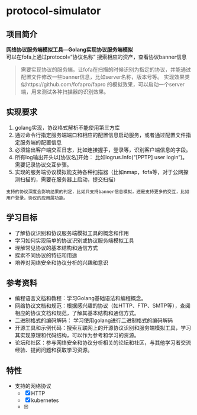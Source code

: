# protocol-simulator

## 项目简介
**网络协议服务端模拟工具—Golang实现协议服务端模拟**<br>
可以在fofa上通过protocol=“协议名称” 搜索相应的资产，查看协议banner信息

> 需要实现协议的服务端，让fofa在扫描的时候识别为指定的协议，并能通过配置文件修改一些banner信息，比如server名称，版本号等。
> 实现效果类似https://github.com/fofapro/fapro 的模拟效果，可以启动一个server端，用来测试各种扫描器的识别效果。

## 实现要求
1. golang实现，协议格式解析不能使用第三方库
2. 通过命令行指定服务端端口和相应的配置信息启动服务，或者通过配置文件指定服务端的配置信息
3. 必须输出客户端交互日志，比如连接握手，登录等，识别客户端信息的字段。
4. 所有log输出开头以[协议名]开始： 比如logrus.Info("[PPTP] user login”)。需要记录协议交互步骤。
5. 实现的服务端协议模拟能支持各种扫描器（比如nmap，fofa等，对于公网探测扫描的，需要在服务器上启动，提交扫描）
```
支持的协议深度会影响结果的判定，比如只支持banner信息模拟，还是支持更多的交互，比如用户登录，协议的应用层功能。
```

## 学习目标
- 了解协议识别和协议服务端模拟工具的概念和作用
- 学习如何实现简单的协议识别或协议服务端模拟工具
- 理解常见协议的基本结构和通信方式
- 探索不同协议的特征和用途
- 培养对网络安全和协议分析的兴趣和意识

## 参考资料
- 编程语言文档和教程：学习Golang基础语法和编程概念。
- 网络协议文档和规范：根据感兴趣的协议（如HTTP、FTP、SMTP等），查阅相应的协议文档和规范，了解其基本结构和通信方式。
- 二进制格式的编码解码： 学习使用golang进行二进制格式的编码解码
- 开源工具和示例代码：搜索互联网上的开源协议识别和服务端模拟工具，学习其实现原理和代码结构，可以作为参考和学习的资源。
- 论坛和社区：参与网络安全和协议分析相关的论坛和社区，与其他学习者交流经验、提问问题和获取学习资源。

## 特性
- 支持的网络协议
    - [x] HTTP
    - [x] kubernetes
    - [x] 